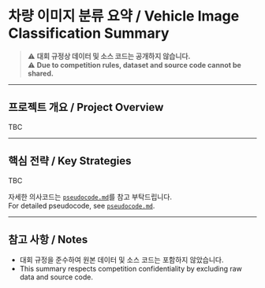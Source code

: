 # 차량 이미지 분류 요약 / Vehicle Image Classification Summary

> ⚠️ **대회 규정상 데이터 및 소스 코드는 공개하지 않습니다.**  
> ⚠️ **Due to competition rules, dataset and source code cannot be shared.**
<!--
> 본 레포지토리는 프로젝트 개요와 의사코드만 포함합니다.  
> This repository contains only high-level summaries and pseudocode.
-->

---

## 프로젝트 개요 / Project Overview

TBC

---

## 핵심 전략 / Key Strategies

TBC

자세한 의사코드는 [`pseudocode.md`](./pseudocode.md)를 참고 부탁드립니다.  
For detailed pseudocode, see [`pseudocode.md`](./pseudocode.md).

---

## 참고 사항 / Notes

- 대회 규정을 준수하여 원본 데이터 및 소스 코드는 포함하지 않았습니다.  
- This summary respects competition confidentiality by excluding raw data and source code.